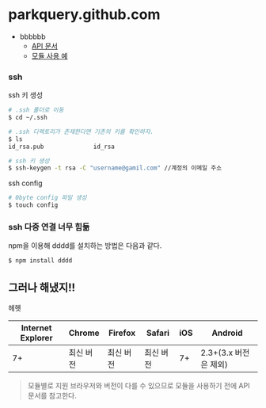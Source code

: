 # parkquery.github.com
* bbbbbb
  - [API 문서](http://parkquery.github.io)
  - [모듈 사용 예](http://parkquery.github.io)

### ssh 

ssh 키 생성

```bash
# .ssh 폴더로 이동
$ cd ~/.ssh

# .ssh 디렉토리가 존재한다면 기존의 키를 확인하자.
$ ls
id_rsa.pub				id_rsa

# ssh 키 생성
$ ssh-keygen -t rsa -C "username@gamil.com" //계정의 이메일 주소
```

ssh config

```bash
# 0byte config 파일 생성
$ touch config
```

### ssh 다중 연결 너무 힘듦

npm을 이용해 dddd를 설치하는 방법은 다음과 같다.

```bash
$ npm install dddd
```

## 그러나 해냈지!!

헤헷

|Internet Explorer|Chrome|Firefox|Safari|iOS|Android|
|---|---|---|---|---|---|
|7+|최신 버전|최신 버전|최신 버전|7+|2.3+(3.x 버전은 제외)|

> 모듈별로 지원 브라우저와 버전이 다를 수 있으므로 모듈을 사용하기 전에 API 문서를 참고한다.